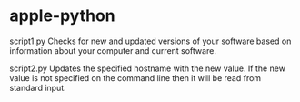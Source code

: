 # apple-python

script1.py
Checks for new and updated versions of your software based on information about your computer and current software.

script2.py
Updates the specified hostname with the new value. If the new value is not specified on the command line then it will be read from standard input.
